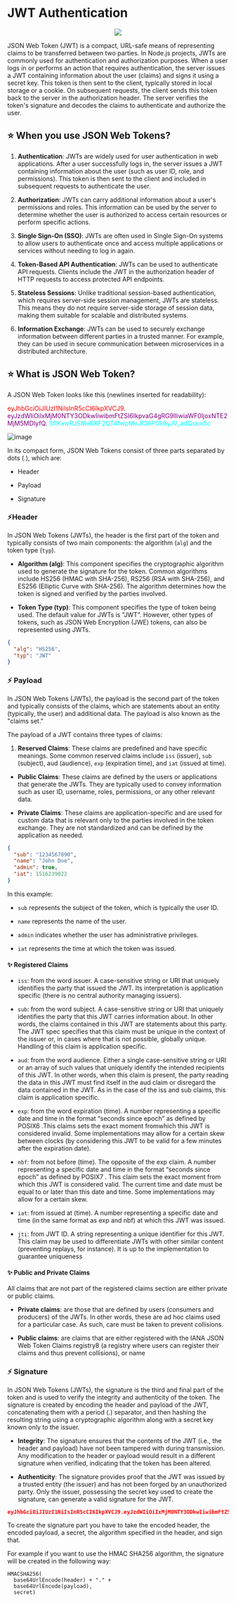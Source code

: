 # JWT Authentication

<div align="center">
<img src="https://media.licdn.com/dms/image/D4E12AQF4F-iUG11R4g/article-cover_image-shrink_600_2000/0/1679512575354?e=2147483647&v=beta&t=_-zt6xDPSBc845buuB6kAtP5Ax2PTyksm81gRzjGYC0" />
</div>

JSON Web Token (JWT) is a compact, URL-safe means of representing claims to be transferred between two parties. In Node.js projects, JWTs are commonly used for authentication and authorization purposes. When a user logs in or performs an action that requires authentication, the server issues a JWT containing information about the user (claims) and signs it using a secret key. This token is then sent to the client, typically stored in local storage or a cookie. On subsequent requests, the client sends this token back to the server in the authorization header. The server verifies the token's signature and decodes the claims to authenticate and authorize the user.

## ⭐ When you use JSON Web Tokens?

1. **Authentication**: JWTs are widely used for user authentication in web applications. After a user successfully logs in, the server issues a JWT containing information about the user (such as user ID, role, and permissions). This token is then sent to the client and included in subsequent requests to authenticate the user.

2. **Authorization**: JWTs can carry additional information about a user's permissions and roles. This information can be used by the server to determine whether the user is authorized to access certain resources or perform specific actions.

3. **Single Sign-On (SSO)**: JWTs are often used in Single Sign-On systems to allow users to authenticate once and access multiple applications or services without needing to log in again.

4. **Token-Based API Authentication**: JWTs can be used to authenticate API requests. Clients include the JWT in the authorization header of HTTP requests to access protected API endpoints.

5. **Stateless Sessions**: Unlike traditional session-based authentication, which requires server-side session management, JWTs are stateless. This means they do not require server-side storage of session data, making them suitable for scalable and distributed systems.

6. **Information Exchange**: JWTs can be used to securely exchange information between different parties in a trusted manner. For example, they can be used in secure communication between microservices in a distributed architecture.

## ⭐ What is JSON Web Token?

A JSON Web Token looks like this (newlines inserted for readability):

<span style="color:red">eyJhbGciOiJIUzI1NiIsInR5cCI6IkpXVCJ9</span>.
<span style="color:purple">eyJzdWIiOiIxMjM0NTY3ODkwIiwibmFtZSI6IkpvaG4gRG9lIiwiaWF0IjoxNTE2MjM5MDIyfQ</span>.
<span style="color:cyan ">SflKxwRJSMeKKF2QT4fwpMeJf36POk6yJV_adQssw5c</span>

![image](/assets/demo25.png)

In its compact form, JSON Web Tokens consist of three parts separated by dots (.), which are:

* Header

* Payload

* Signature

### ⚡Header


In JSON Web Tokens (JWTs), the header is the first part of the token and typically consists of two main components: the algorithm (`alg`) and the token type (`typ`).

* **Algorithm (alg)**: This component specifies the cryptographic algorithm used to generate the signature for the token. Common algorithms include HS256 (HMAC with SHA-256), RS256 (RSA with SHA-256), and ES256 (Elliptic Curve with SHA-256). The algorithm determines how the token is signed and verified by the parties involved.

* **Token Type (typ)**: This component specifies the type of token being used. The default value for JWTs is "JWT". However, other types of tokens, such as JSON Web Encryption (JWE) tokens, can also be represented using JWTs.

```json
{
  "alg": "HS256",
  "typ": "JWT"
}
```

### ⚡ Payload

In JSON Web Tokens (JWTs), the payload is the second part of the token and typically consists of the claims, which are statements about an entity (typically, the user) and additional data. The payload is also known as the "claims set."

The payload of a JWT contains three types of claims:

1. **Reserved Claims**: These claims are predefined and have specific meanings. Some common reserved claims include `iss` (issuer), `sub` (subject), aud (audience), `exp` (expiration time), and `iat` (issued at time).

* **Public Claims**: These claims are defined by the users or applications that generate the JWTs. They are typically used to convey information such as user ID, username, roles, permissions, or any other relevant data.

* **Private Claims**: These claims are application-specific and are used for custom data that is relevant only to the parties involved in the token exchange. They are not standardized and can be defined by the application as needed.

```json
{
  "sub": "1234567890",
  "name": "John Doe",
  "admin": true,
  "iat": 1516239022
}
```

In this example:

* `sub` represents the subject of the token, which is typically the user ID.

* `name` represents the name of the user.

* `admin` indicates whether the user has administrative privileges.

* `iat` represents the time at which the token was issued.

#### ✨ Registered Claims

* `iss`: from the word issuer. A case-sensitive string or URI that uniquely identifies the party
that issued the JWT. Its interpretation is application specific (there is no central authority
managing issuers).

* `sub`: from the word subject. A case-sensitive string or URI that uniquely identifies the party
that this JWT carries information about. In other words, the claims contained in this JWT
are statements about this party. The JWT spec specifies that this claim must be unique in
the context of the issuer or, in cases where that is not possible, globally unique. Handling of
this claim is application specific.

* `aud`: from the word audience. Either a single case-sensitive string or URI or an array of such
values that uniquely identify the intended recipients of this JWT. In other words, when this
claim is present, the party reading the data in this JWT must find itself in the aud claim or
disregard the data contained in the JWT. As in the case of the iss and sub claims, this claim
is application specific.
* `exp`: from the word expiration (time). A number representing a specific date and time in the
format “seconds since epoch” as defined by POSIX6
.This claims sets the exact moment fromwhich this JWT is considered invalid. Some implementations may allow for a certain skew
between clocks (by considering this JWT to be valid for a few minutes after the expiration
date).
* `nbf`: from not before (time). The opposite of the exp claim. A number representing a specific
date and time in the format “seconds since epoch” as defined by POSIX7
. This claim sets
the exact moment from which this JWT is considered valid. The current time and date must
be equal to or later than this date and time. Some implementations may allow for a certain
skew.
* `iat`: from issued at (time). A number representing a specific date and time (in the same
format as exp and nbf) at which this JWT was issued.
* `jti`: from JWT ID. A string representing a unique identifier for this JWT. This claim may be
used to differentiate JWTs with other similar content (preventing replays, for instance). It is
up to the implementation to guarantee uniqueness

#### ✨ Public and Private Claims

All claims that are not part of the registered claims section are either private or public claims.

* **Private claims**: are those that are defined by users (consumers and producers) of the JWTs.
In other words, these are ad hoc claims used for a particular case. As such, care must be
taken to prevent collisions.

* **Public claims**: are claims that are either registered with the IANA JSON Web Token Claims
registry8
(a registry where users can register their claims and thus prevent collisions), or name

### ⚡ Signature 


In JSON Web Tokens (JWTs), the signature is the third and final part of the token and is used to verify the integrity and authenticity of the token. The signature is created by encoding the header and payload of the JWT, concatenating them with a period (.) separator, and then hashing the resulting string using a cryptographic algorithm along with a secret key known only to the issuer.

* **Integrity**: The signature ensures that the contents of the JWT (i.e., the header and payload) have not been tampered with during transmission. Any modification to the header or payload would result in a different signature when verified, indicating that the token has been altered.

* **Authenticity**: The signature provides proof that the JWT was issued by a trusted entity (the issuer) and has not been forged by an unauthorized party. Only the issuer, possessing the secret key used to create the signature, can generate a valid signature for the JWT.

```json
eyJhbGciOiJIUzI1NiIsInR5cCI6IkpXVCJ9.eyJzdWIiOiIxMjM0NTY3ODkwIiwibmFtZSI6IkpvaG4gRG9lIiwiaWF0IjoxNTE2MjM5MDIyfQ.SflKxwRJSMeKKF2QT4fwpMeJf36POk6yJV_adQssw5c
```

To create the signature part you have to take the encoded header, the encoded payload, a secret, the algorithm specified in the header, and sign that.

For example if you want to use the HMAC SHA256 algorithm, the signature will be created in the following way:

```
HMACSHA256(
  base64UrlEncode(header) + "." +
  base64UrlEncode(payload),
  secret)
```